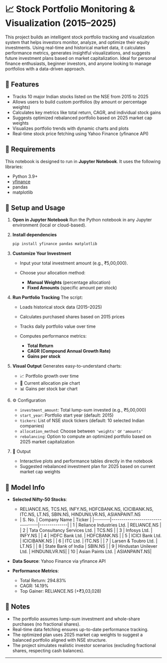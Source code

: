 # 📈 Stock Portfolio Monitoring & Visualization (2015–2025)

This project builds an intelligent stock portfolio tracking and visualization system that helps investors monitor, analyze, and optimize their equity investments. Using real-time and historical market data, it calculates performance metrics, generates insightful visualizations, and suggests future investment plans based on market capitalization. Ideal for personal finance enthusiasts, beginner investors, and anyone looking to manage portfolios with a data-driven approach.

## 📌 Features

* Tracks 10 major Indian stocks listed on the NSE from 2015 to 2025
* Allows users to build custom portfolios (by amount or percentage weights)
* Calculates key metrics like total return, CAGR, and individual stock gains
* Suggests optimized rebalanced portfolio based on 2025 market cap weights
* Visualizes portfolio trends with dynamic charts and plots
* Real-time stock price fetching using Yahoo Finance (yfinance API)

## 🔧 Requirements

This notebook is designed to run in **Jupyter Notebook**. It uses the following libraries:

* Python 3.9+
* [yfinance](https://github.com/ranaroussi/yfinance)
* pandas
* matplotlib

## 🚀 Setup and Usage

1. **Open in Jupyter Notebook**
   Run the Python notebook in any Jupyter environment (local or cloud-based).

2. **Install dependencies**

   ```bash
   pip install yfinance pandas matplotlib
   ```

3. **Customize Your Investment**

   * Input your total investment amount (e.g., ₹5,00,000).
   * Choose your allocation method:

     * **Manual Weights** (percentage allocation)
     * **Fixed Amounts** (specific amount per stock)

4. **Run Portfolio Tracking**
   The script:

   * Loads historical stock data (2015–2025)
   * Calculates purchased shares based on 2015 prices
   * Tracks daily portfolio value over time
   * Computes performance metrics:

     * **Total Return**
     * **CAGR (Compound Annual Growth Rate)**
     * **Gains per stock**

5. **Visual Output**
   Generates easy-to-understand charts:

   * 📈 Portfolio growth over time
   * 🥧 Current allocation pie chart
   * 📊 Gains per stock bar chart

6. ⚙️ Configuration

   * `investment_amount`: Total lump-sum invested (e.g., ₹5,00,000)
   * `start_year`: Portfolio start year (default: 2015)
   * `tickers`: List of NSE stock tickers (default: 10 selected Indian companies)
   * `allocation_method`: Choose between `'weights'` or `'amounts'`
   * `rebalancing`: Option to compute an optimized portfolio based on 2025 market capitalization

7. 📁 Output

   * Interactive plots and performance tables directly in the notebook
   * Suggested rebalanced investment plan for 2025 based on current market cap weights

## 🧠 Model Info

* **Selected Nifty-50 Stocks**:

  * RELIANCE.NS, TCS.NS, INFY.NS, HDFCBANK.NS, ICICIBANK.NS, ITC.NS, LT.NS, SBIN.NS, HINDUNILVR.NS, ASIANPAINT.NS
  * | S. No. | Company Name                     | Ticker       |
|--------|----------------------------------|--------------|
| 1      | Reliance Industries Ltd.         | RELIANCE.NS  |
| 2      | Tata Consultancy Services Ltd.   | TCS.NS       |
| 3      | Infosys Ltd.                     | INFY.NS      |
| 4      | HDFC Bank Ltd.                   | HDFCBANK.NS  |
| 5      | ICICI Bank Ltd.                  | ICICIBANK.NS |
| 6      | ITC Ltd.                         | ITC.NS       |
| 7      | Larsen & Toubro Ltd.             | LT.NS        |
| 8      | State Bank of India              | SBIN.NS      |
| 9      | Hindustan Unilever Ltd.          | HINDUNILVR.NS|
| 10     | Asian Paints Ltd.                | ASIANPAINT.NS|

* **Data Source**: Yahoo Finance via yfinance API
* **Performance Metrics**:

  * Total Return: 294.83%
  * CAGR: 14.19%
  * Top Gainer: RELIANCE.NS (+₹3,03,028)

## 📝 Notes

* The portfolio assumes lump-sum investment and whole-share purchases (no fractional shares).
* Real-time data fetching ensures up-to-date performance tracking.
* The optimized plan uses 2025 market cap weights to suggest a balanced portfolio aligned with NSE structure.
* The project simulates realistic investor scenarios (excluding fractional shares, respecting cash balances).

---

